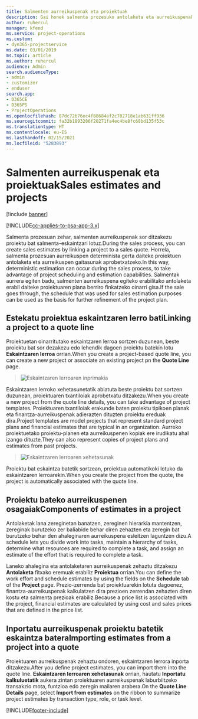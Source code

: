 ```yaml
---
title: Salmenten aurreikuspenak eta proiektuak
description: Gai honek salmenta prozesuko antolaketa eta aurreikuspenak aprobetxatzeari buruzko informazioa eskaintzen du.
author: ruhercul
manager: kfend
ms.service: project-operations
ms.custom:
- dyn365-projectservice
ms.date: 03/01/2019
ms.topic: article
ms.author: ruhercul
audience: Admin
search.audienceType:
- admin
- customizer
- enduser
search.app:
- D365CE
- D365PS
- ProjectOperations
ms.openlocfilehash: 87dc72b76ec4f88684ef2c702718e1ab631ff936
ms.sourcegitcommit: fa32b1893286f20271fa4ec4be8fc68bd135f53c
ms.translationtype: HT
ms.contentlocale: eu-ES
ms.lasthandoff: 02/15/2021
ms.locfileid: "5283893"
---
```

# <a name="sales-estimates-and-projects"></a><span data-ttu-id="5dbbd-103">Salmenten aurreikuspenak eta proiektuak</span><span class="sxs-lookup"><span data-stu-id="5dbbd-103">Sales estimates and projects</span></span>

[!include [banner](../includes/psa-now-project-operations.md)]

[!INCLUDE[cc-applies-to-psa-app-3.x](../includes/cc-applies-to-psa-app-3x.md)]

<span data-ttu-id="5dbbd-104">Salmenta prozesuan zehar, salmenten aurreikuspenak sor ditzakezu proiektu bat salmenta-eskaintzari lotuz.</span><span class="sxs-lookup"><span data-stu-id="5dbbd-104">During the sales process, you can create sales estimates by linking a project to a sales quote.</span></span> <span data-ttu-id="5dbbd-105">Horrela, salmenta prozesuan aurreikuspen determinista gerta daiteke proiektuen antolaketa eta aurreikuspen gaitasunak aprobetxatzeko.</span><span class="sxs-lookup"><span data-stu-id="5dbbd-105">In this way, deterministic estimation can occur during the sales process, to take advantage of project scheduling and estimation capabilities.</span></span> <span data-ttu-id="5dbbd-106">Salmentak aurrera egiten badu, salmenten aurreikuspena egiteko erabilitako antolaketa erabil daiteke proiektuaren plana berriro finkatzeko oinarri gisa.</span><span class="sxs-lookup"><span data-stu-id="5dbbd-106">If the sale goes through, the schedule that was used for sales estimation purposes can be used as the basis for further refinement of the project plan.</span></span>

## <a name="linking-a-project-to-a-quote-line"></a><span data-ttu-id="5dbbd-107">Estekatu proiektua eskaintzaren lerro bati</span><span class="sxs-lookup"><span data-stu-id="5dbbd-107">Linking a project to a quote line</span></span>

<span data-ttu-id="5dbbd-108">Proiektuetan oinarritutako eskaintzaren lerroa sortzen duzunean, beste proiektu bat sor dezakezu edo lehendik dagoen proiektu batekin lotu **Eskaintzaren lerroa** orrian.</span><span class="sxs-lookup"><span data-stu-id="5dbbd-108">When you create a project-based quote line, you can create a new project or associate an existing project pn the **Quote Line** page.</span></span> 

> ![Eskaintzaren lerroaren inprimakia](media/project-8.png)
 
<span data-ttu-id="5dbbd-110">Eskaintzaren lerroko xehetasunetatik abiatuta beste proiektu bat sortzen duzunean, proiektuaren txantiloiak aprobetxatu ditzakezu.</span><span class="sxs-lookup"><span data-stu-id="5dbbd-110">When you create a new project from the quote line details, you can take advantage of project templates.</span></span> <span data-ttu-id="5dbbd-111">Proiektuaren txantiloiak erakunde baten proiektu tipikoen planak eta finantza-aurreikuspenak adierazten dituzten proiektu ereduak dira.</span><span class="sxs-lookup"><span data-stu-id="5dbbd-111">Project templates are model projects that represent standard project plans and financial estimates that are typical in an organization.</span></span> <span data-ttu-id="5dbbd-112">Aurreko proiektuetako proiektu-planen eta aurreikuspenen kopiak ere irudikatu ahal izango dituzte.</span><span class="sxs-lookup"><span data-stu-id="5dbbd-112">They can also represent copies of project plans and estimates from past projects.</span></span>

> ![Eskaintzaren lerroaren xehetasunak](media/project-9.png)
  
<span data-ttu-id="5dbbd-114">Proiektu bat eskaintza batetik sortzean, proiektua automatikoki lotuko da eskaintzaren lerroarekin.</span><span class="sxs-lookup"><span data-stu-id="5dbbd-114">When you create the project from the quote, the project is automatically associated with the quote line.</span></span>

## <a name="components-of-estimates-in-a-project"></a><span data-ttu-id="5dbbd-115">Proiektu bateko aurreikuspenen osagaiak</span><span class="sxs-lookup"><span data-stu-id="5dbbd-115">Components of estimates in a project</span></span>

<span data-ttu-id="5dbbd-116">Antolaketak lana zereginetan banatzen, zereginen hierarkia mantentzen, zereginak burutzeko zer baliabide behar diren zehazten eta zeregin bat burutzeko behar den ahaleginaren aurreikuspena esleitzen laguntzen dizu.</span><span class="sxs-lookup"><span data-stu-id="5dbbd-116">A schedule lets you divide work into tasks, maintain a hierarchy of tasks, determine what resources are required to complete a task, and assign an estimate of the effort that is required to complete a task.</span></span>

<span data-ttu-id="5dbbd-117">Laneko ahalegina eta antolaketaren aurreikuspenak zehaztu ditzakezu **Antolaketa** fitxako eremuak erabiliz **Proiektua** orrian.</span><span class="sxs-lookup"><span data-stu-id="5dbbd-117">You can define the work effort and schedule estimates by using the fields on the **Schedule** tab of the **Project** page.</span></span> <span data-ttu-id="5dbbd-118">Prezio-zerrenda bat proiektuarekin lotuta dagoenez, finantza-aurreikuspenak kalkulatzen dira prezioen zerrendan zehazten diren kostu eta salmenta prezioak erabiliz.</span><span class="sxs-lookup"><span data-stu-id="5dbbd-118">Because a price list is associated with the project, financial estimates are calculated by using cost and sales prices that are defined in the price list.</span></span>

## <a name="importing-estimates-from-a-project-into-a-quote"></a><span data-ttu-id="5dbbd-119">Inportatu aurreikuspenak proiektu batetik eskaintza batera</span><span class="sxs-lookup"><span data-stu-id="5dbbd-119">Importing estimates from a project into a quote</span></span>

<span data-ttu-id="5dbbd-120">Proiektuaren aurreikuspenak zehaztu ondoren, eskaintzaren lerrora inporta ditzakezu.</span><span class="sxs-lookup"><span data-stu-id="5dbbd-120">After you define project estimates, you can import them into the quote line.</span></span> <span data-ttu-id="5dbbd-121">**Eskaintzaren lerroaren xehetasunak** orrian, hautatu **Inportatu kalkuluetatik** aukera zintan proiektuaren aurreikuspenak laburbiltzeko transakzio mota, funtzioa edo zeregin mailaren arabera.</span><span class="sxs-lookup"><span data-stu-id="5dbbd-121">On the **Quote Line Details** page, select **Import from estimates** on the ribbon to summarize project estimates by transaction type, role, or task level.</span></span>


[!INCLUDE[footer-include](../includes/footer-banner.md)]